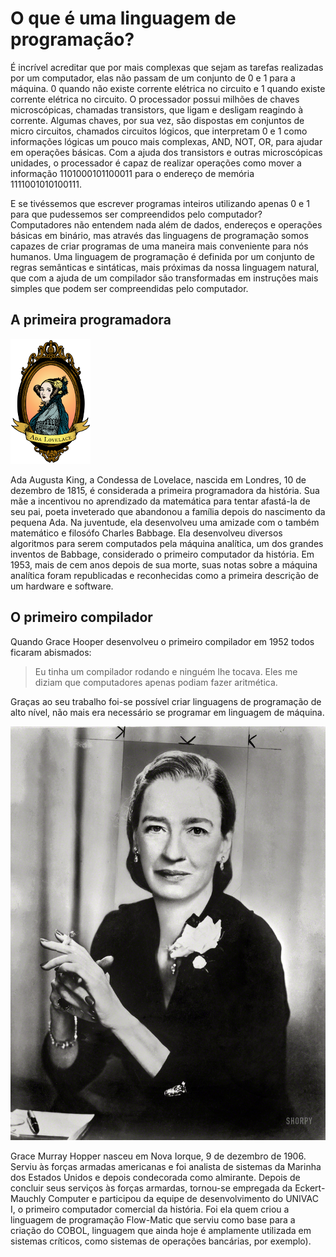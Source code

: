 # O que é uma linguagem de programação?
É incrível acreditar que por mais complexas que sejam as tarefas realizadas por um computador, elas não passam de um conjunto de 0 e 1 para a máquina. 0 quando não existe corrente elétrica no circuito e 1 quando existe corrente elétrica no circuito. O processador possui milhões de chaves microscópicas, chamadas transistors, que ligam e desligam reagindo à corrente. Algumas chaves, por sua vez, são dispostas em conjuntos de micro circuitos, chamados circuitos lógicos, que interpretam 0 e 1 como informações lógicas um pouco mais complexas, AND, NOT, OR, para ajudar em operações básicas. Com a ajuda dos transistors e outras microscópicas unidades, o processador é capaz de realizar operações como mover a informação 1101000101100011 para o endereço de memória 1111001010100111.

E se tivéssemos que escrever programas inteiros utilizando apenas 0 e 1 para que pudessemos ser compreendidos pelo computador? Computadores não entendem nada além de dados, endereços e operações básicas em binário, mas através das linguagens de programação somos capazes de criar programas de uma maneira mais conveniente para nós humanos. Uma linguagem de programação é definida por um conjunto de regras semânticas e sintáticas, mais próximas da nossa linguagem natural, que com a ajuda de um compilador são transformadas em instruções mais simples que podem ser compreendidas pelo computador.

## A primeira programadora
![Ada Lovelace](/images/ada.png)

Ada Augusta King, a Condessa de Lovelace, nascida em Londres, 10 de dezembro de 1815, é considerada a primeira programadora da história. Sua mãe a incentivou no aprendizado da matemática para tentar afastá-la de seu pai, poeta inveterado que abandonou a família depois do nascimento da pequena Ada. Na juventude, ela desenvolveu uma amizade com o também matemático e filosófo Charles Babbage. Ela desenvolveu diversos algoritmos para serem computados pela máquina analítica, um dos grandes inventos de Babbage, considerado o primeiro computador da história. Em 1953, mais de cem anos depois de sua morte, suas notas sobre a máquina analítica foram republicadas e reconhecidas como a primeira descrição de um hardware e software.

## O primeiro compilador
Quando Grace Hooper desenvolveu o primeiro compilador em 1952 todos ficaram abismados: 

> Eu tinha um compilador rodando e ninguém lhe tocava. Eles me diziam que computadores apenas podiam fazer aritmética.


Graças ao seu trabalho foi-se possível criar linguagens de programação de alto nível, não mais era necessário se programar em linguagem de máquina.

![Grace Hopper](/images/grace-hopper.jpg)

Grace Murray Hopper nasceu em Nova Iorque, 9 de dezembro de 1906. Serviu às forças armadas americanas e foi analista de sistemas da Marinha dos Estados Unidos e depois condecorada como almirante. Depois de concluir seus serviços às forças armardas, tornou-se empregada da Eckert-Mauchly Computer e participou da equipe de desenvolvimento do UNIVAC I, o primeiro computador comercial da história. Foi ela quem criou a linguagem de programação Flow-Matic que serviu como base para a criação do COBOL, linguagem que ainda hoje é amplamente utilizada em sistemas críticos, como sistemas de operações bancárias, por exemplo).